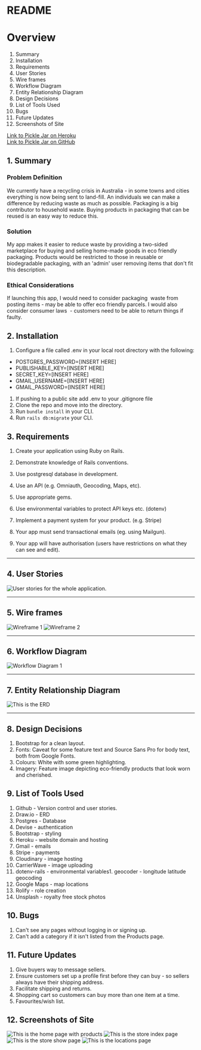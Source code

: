 # README
# Overview

1. Summary
1. Installation
1. Requirements
1. User Stories
1. Wire frames
1. Workflow Diagram
1. Entity Relationship Diagram
1. Design Decisions
1. List of Tools Used
1. Bugs
1. Future Updates
1. Screenshots of Site

[Link to Pickle Jar on Heroku](pickle-jar.herokuapp.com)  
[Link to Pickle Jar on GitHub](github.com/CaroEvans/Zero_Waste_Shop)


## 1. Summary

### Problem Definition
We currently have a recycling crisis in Australia - in some towns and cities everything is now being sent to land-fill.
An individuals we can make a difference by reducing waste as much as possible. Packaging is a big contributor to household waste. Buying products in packaging that can be reused is an easy way to reduce this.

### Solution
My app makes it easier to reduce waste by providing a two-sided marketplace for buying and selling home-made goods in eco friendly packaging. Products would be restricted to those in reusable or biodegradable packaging, with an 'admin' user removing items that don't fit this description.

### Ethical Considerations
If launching this app, I would need to consider packaging  waste from posting items - may be able to offer eco friendly parcels. I would also consider consumer laws  - customers need to be able to return things if faulty.

## 2. Installation
1. Configure a file called .env in your local root directory with the following:
* POSTGRES_PASSWORD=[INSERT HERE]
* PUBLISHABLE_KEY=[INSERT HERE]
* SECRET_KEY=[INSERT HERE]
* GMAIL_USERNAME=[INSERT HERE]
* GMAIL_PASSWORD=[INSERT HERE]
1. If pushing to a public site add .env to your .gitignore file
1. Clone the repo and move into the directory.
2. Run `bundle install` in your CLI.
3. Run `rails db:migrate` your CLI.

## 3. Requirements

1. Create your application using Ruby on Rails.

1. Demonstrate knowledge of Rails conventions.

1. Use postgresql database in development.

1. Use an API (e.g. Omniauth, Geocoding, Maps, etc).

1. Use appropriate gems.

1. Use environmental variables to protect API keys etc. (dotenv)

1. Implement a payment system for your product. (e.g. Stripe)

1. Your app must send transactional emails (eg. using Mailgun).

1. Your app will have authorisation (users have restrictions on what they can see and edit).

-----------------------

## 4. User Stories
![User stories for the whole application.](app/assets/images/user-stories.png)

-----------------------

## 5. Wire frames
![Wireframe 1](app/assets/images/IMG_0831.JPG)&nbsp;![Wireframe 2](app/assets/images/IMG_0832.JPG)

-----------------------

## 6. Workflow Diagram
![Workflow Diagram 1](app/assets/images/workflow.png)

-----------------------

## 7. Entity Relationship Diagram
![This is the ERD](app/assets/images/erd.png)

-----------------------

## 8. Design Decisions

1. Bootstrap for a clean layout.
1. Fonts: Caveat for some feature text and Source Sans Pro for body text, both from Google Fonts.
1. Colours: White with some green highlighting.
1. Imagery: Feature image depicting eco-friendly products that look worn and cherished.

## 9. List of Tools Used
1. Github - Version control and user stories.
1. Draw.io - ERD
1. Postgres - Database
1. Devise - authentication
1. Bootstrap - styling
1. Heroku - website domain and hosting
1. Gmail - emails
1. Stripe - payments
1. Cloudinary - image hosting
1. CarrierWave - image uploading
1. dotenv-rails - environmental variables1. geocoder - longitude latitude geocoding
1. Google Maps - map locations
1. Rolify - role creation
1. Unsplash - royalty free stock photos

## 10. Bugs
1. Can't see any pages without logging in or signing up.
1. Can't add a category if it isn't listed from the Products page.

## 11. Future Updates
1. Give buyers way to message sellers.
1. Ensure customers set up a profile first before they can buy - so sellers always have their shipping address.
1. Facilitate shipping and returns.
1. Shopping cart so customers can buy more than one item at a time.
1. Favourites/wish list.

## 12. Screenshots of Site

![This is the home page with products](app/assets/images/home-products.png)
![This is the store index page](app/assets/images/store-index.png)
![This is the store show page](app/assets/images/store-show.png)
![This is the locations page](app/assets/images/locations.png)
